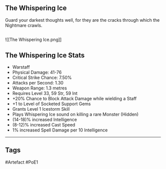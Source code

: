 ## The Whispering Ice
Guard your darkest thoughts well, for they are
the cracks through which the Nightmare crawls.
##
![[The Whispering Ice.png]]
## The Whispering Ice Stats
- Warstaff
- Physical Damage: 41-76
- Critical Strike Chance: 7.50%
- Attacks per Second: 1.30
- Weapon Range: 1.3 metres
- Requires Level 33, 59 Str, 59 Int
- +20% Chance to Block Attack Damage while wielding a Staff
- +1 to Level of Socketed Support Gems
- Grants Level 1 Icestorm Skill
- Plays Whispering Ice sound on killing a rare Monster (Hidden)
- (14-18)% increased Intelligence
- (8-12)% increased Cast Speed
- 1% increased Spell Damage per 10 Intelligence


---
## Tags
#Artefact
#PoE1